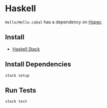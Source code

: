 # Haskell

`Hello/Hello.cabal` has a dependency on [Hspec](http://hspec.github.io/)

## Install
- [Haskell Stack](https://haskell-lang.org/get-started)

## Install Dependencies

```
stack setup
```

## Run Tests

```
stack test
```
